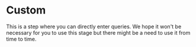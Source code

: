 # Custom

This is a step where you can directly enter queries. We hope it won't be necessary for you to use this stage but there might be a need to use it from time to time.

